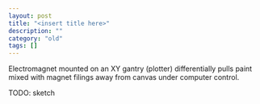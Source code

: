 ```yaml
---
layout: post
title: "<insert title here>"
description: ""
category: "old"
tags: []
---
```


Electromagnet mounted on an XY gantry (plotter) differentially pulls paint mixed with magnet filings away from canvas under computer control.

TODO: sketch
